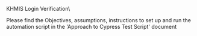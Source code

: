 
KHMIS Login Verification\

Please find the Objectives, assumptions, instructions to set up and run the automation script in the 'Approach to Cypress Test Script' document
